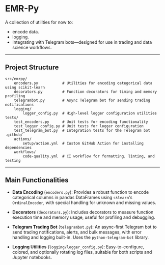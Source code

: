 # EMR-Py

A collection of utilities for now to:
- encode data.
- logging.
- Integrating with Telegram bots—designed for use in trading and data science workflows.

---

## Project Structure

```
src/emrpy/
    encoders.py           # Utilities for encoding categorical data using scikit-learn
    decorators.py         # Function decorators for timing and memory profiling
    telegrambot.py        # Async Telegram bot for sending trading notifications
    logging/
        logger_config.py  # High-level logger configuration utilities
tests/
    test_encoders.py      # Unit tests for encoding functionality
    test_logger_config.py # Unit tests for logger configuration
    test_telegram_bot.py  # Integration tests for the Telegram bot
.github/
    actions/
        setup/action.yml  # Custom GitHub Action for installing dependencies
    workflows/
        code-quality.yml  # CI workflow for formatting, linting, and testing
```

---

## Main Functionalities

- **Data Encoding** (`encoders.py`):
  Provides a robust function to encode categorical columns in pandas DataFrames using `sklearn`'s `OrdinalEncoder`, with special handling for unknown and missing values.

- **Decorators** (`decorators.py`):
  Includes decorators to measure function execution time and memory usage, useful for profiling and debugging.

- **Telegram Trading Bot** (`telegrambot.py`):
  An async-first Telegram bot to send trading notifications, alerts, and bulk messages, with error handling and logging built-in. Uses the `python-telegram-bot` library.

- **Logging Utilities** (`logging/logger_config.py`):
  Easy-to-configure, colored, and optionally rotating log files, suitable for both scripts and Jupyter notebooks.
